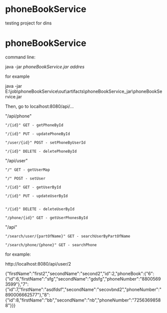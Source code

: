 # phoneBookService

testing project for dins

# phoneBookService

command line: 

java -jar *phoneBookService.jar addres*

for example

java -jar E:\job\phoneBookService\out\artifacts\phoneBookService_jar\phoneBookService.jar


Then, go to localhost:8080/api/... 

"/api/phone"

    "/{id}" GET - getPhoneById
    
    "/{id}" PUT - updatePhoneById
    
    "/user/{id}" POST - setPhoneByUserId
    
    "/{id}" DELETE - deletePhoneById
    
"/api/user"

    "/" GET - getUserMap
    
    "/" POST - setUser
    
    "/{id}" GET - getUserById
    
    "/{id}" PUT - updateUserById
    
    
    "/{id}" DELETE - deleteUserById
    
    "/phone/{id}" GET - getUserPhonesById
    
"/api"

    "/search/user/{partOfName}" GET - searchUserByPartOfName
    
    "/search/phone/{phone}" GET - searchPhone
    
    
for example:

http://localhost:8080/api/user/2

{"firstName":"first2","secondName":"second2","id":2,"phoneBook":{"6":{"id":6,"firstName":"sfg","secondName":"gdsfg","phoneNumber":"88005693599"},"7":{"id":7,"firstName":"asdfdsf","secondName":"secovbnd2","phoneNumber":"890006662577"},"8":{"id":8,"firstName":"bb","secondName":"nb","phoneNumber":"72563698588"}}}

